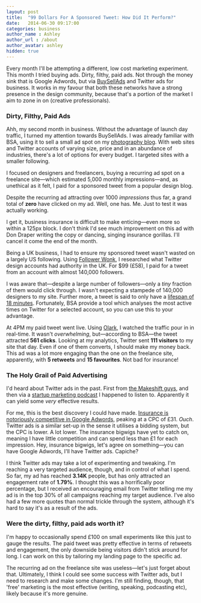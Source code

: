 ```yaml
---
layout: post
title:  "99 Dollars For A Sponsored Tweet: How Did It Perform?"
date:   2014-06-30 09:17:00
categories: business
author_name : Ashley
author_url : /about
author_avatar: ashley
hidden: true
---
```


Every month I'll be attempting a different, low cost marketing experiment. This month I tried buying ads. Dirty, filthy, paid ads. Not through the money sink that is Google Adwords, but via <a href="http://buysellads.com">BuySellAds</a> and Twitter ads for business. It works in my favour that both these networks have a strong presence in the design community, because that's a portion of the market I aim to zone in on (creative professionals).

<h3>Dirty, Filthy, Paid Ads</h3>

Ahh, my second month in business. Without the advantage of launch day traffic, I turned my attention towards BuySellAds. I was already familiar with BSA, using it to sell a small ad spot on my <a href="http://girlwithacamera.co.uk">photography blog</a>. With web sites and Twitter accounts of varying size, price and in an abundance of industries, there's a lot of options for every budget. I targeted sites with a smaller following.

<!--more-->

I focused on designers and freelancers, buying a recurring ad spot on a freelance site—which estimated 5,000 monthly impressions—and, as unethical as it felt, I paid for a sponsored tweet from a popular design blog.

Despite the recurring ad attracting over 1000 <em>impressions</em> thus far, a grand total of <strong>zero</strong> have clicked on my ad. Well, one has. Me. Just to test it was actually working.

I get it, business insurance is difficult to make enticing—even more so within a 125px block. I don't think I'd see much improvement on this ad with Don Draper writing the copy or dancing, singing insurance gorillas. I'll cancel it come the end of the month. 

Being a UK business, I had to ensure my sponsored tweet wasn't wasted on a largely US following. Using <a href="http://followerwonk.com/">Follower Wonk</a>, I researched what Twitter design accounts had authority in the UK. For $99 (£58), I paid for a tweet from an account with almost 140,000 followers.

I was aware that—despite a large number of followers—only a <em>tiny</em> fraction of them would click through. I wasn't expecting a stampede of 140,000 designers to my site. Further more, a tweet is said to only have a <a href="http://moz.com/blog/when-is-my-tweets-prime-of-life">lifespan of 18 minutes</a>. Fortunately, BSA provide a tool which analyses the most active times on Twitter for a selected account, so you can use this to your advantage.

At 4PM my paid tweet went live. Using <a href="http://www.olark.com/">Olark</a>, I watched the traffic pour in in real-time. It wasn't <em>overwhelming</em>, but—according to BSA—the tweet attracted <strong>561 clicks</strong>. Looking at my analytics, Twitter sent <strong>111 visitors</strong> to my site that day. Even if one of them converts, I should make my money back. This ad was a lot more engaging than the one on the freelance site, apparently, with <strong>5 retweets</strong> and <strong>15 favourites</strong>. Not bad for insurance!

<h3>The Holy Grail of Paid Advertising</h3>

I'd heard about Twitter ads in the past. First from <a href="http://writing.makeshift.io/pieces/how-i-got-a-click-through-rate-of-16-per-cent-on-twitter-ads">the Makeshift guys</a>, and then via a <a href="http://nickoneill.com/startup-marketing-podcast-casey-armstrong/">startup marketing podcast</a> I happened to listen to. Apparently it can yield some <em>very</em> effective results.

For me, this is the best discovery I could have made. <a href="http://www.wordstream.com/articles/most-expensive-keywords">Insurance is notoriously competitive in Google Adwords</a>, peaking at a CPC of £31. <em>Ouch</em>. Twitter ads is a similar set-up in the sense it utilises a bidding system, but the CPC is lower. A lot lower. The insurance bigwigs have yet to catch on, meaning I have little competition and can spend less than £1 for each impression. Hey, insurance bigwigs, let's agree on something—you can have Google Adwords, I'll have Twitter ads. Capiche?

I think Twitter ads may take a lot of experimenting and tweaking. I'm reaching a very targeted audience, though, and in control of what I spend. So far, my ad has reached <strong>3.14K</strong> people, but has only attracted an engagement rate of <strong>1.79%</strong>. I thought this was a horrifically poor percentage, but I received an encouraging email from Twitter telling me my ad is in the top 30% of all campaigns reaching my target audience. I've also had a few more quotes than normal trickle through the system, although it's hard to say it's as a result of the ads.

<h3>Were the dirty, filthy, paid ads worth it?</h3>

I'm happy to occasionally spend £100 on small experiments like this just to gauge the results. The paid tweet was pretty effective in terms of retweets and engagement, the only downside being visitors didn't stick around for long. I can work on this by tailoring my landing page to the specific ad.

The recurring ad on the freelance site was useless—let's just forget about that. Ultimately, I think I could see some success with Twitter ads, but I need to research and make some changes. I'm still finding, though, that 'free' marketing is the most effective (writing, speaking, podcasting etc), likely because it's more genuine.